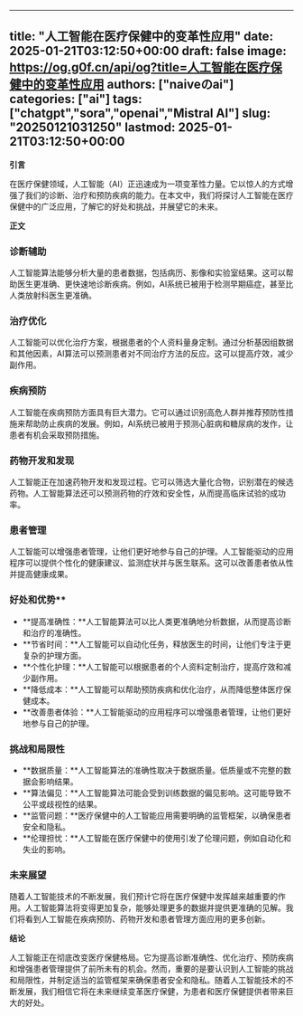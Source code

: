 
---
title: "人工智能在医疗保健中的变革性应用"
date: 2025-01-21T03:12:50+00:00
draft: false
image: https://og.g0f.cn/api/og?title=人工智能在医疗保健中的变革性应用
authors: ["naiveのai"]
categories: ["ai"]
tags: ["chatgpt","sora","openai","Mistral AI"]
slug: "20250121031250"
lastmod: 2025-01-21T03:12:50+00:00
---
**引言**

在医疗保健领域，人工智能（AI）正迅速成为一项变革性力量。它以惊人的方式增强了我们的诊断、治疗和预防疾病的能力。在本文中，我们将探讨人工智能在医疗保健中的广泛应用，了解它的好处和挑战，并展望它的未来。

**正文**

### 诊断辅助

人工智能算法能够分析大量的患者数据，包括病历、影像和实验室结果。这可以帮助医生更准确、更快速地诊断疾病。例如，AI系统已被用于检测早期癌症，甚至比人类放射科医生更准确。

### 治疗优化

人工智能可以优化治疗方案，根据患者的个人资料量身定制。通过分析基因组数据和其他因素，AI算法可以预测患者对不同治疗方法的反应。这可以提高疗效，减少副作用。

### 疾病预防

人工智能在疾病预防方面具有巨大潜力。它可以通过识别高危人群并推荐预防性措施来帮助防止疾病的发展。例如，AI系统已被用于预测心脏病和糖尿病的发作，让患者有机会采取预防措施。

### 药物开发和发现

人工智能正在加速药物开发和发现过程。它可以筛选大量化合物，识别潜在的候选药物。人工智能算法还可以预测药物的疗效和安全性，从而提高临床试验的成功率。

### 患者管理

人工智能可以增强患者管理，让他们更好地参与自己的护理。人工智能驱动的应用程序可以提供个性化的健康建议、监测症状并与医生联系。这可以改善患者依从性并提高健康成果。

### 好处和优势**

* **提高准确性：**人工智能算法可以比人类更准确地分析数据，从而提高诊断和治疗的准确性。
* **节省时间：**人工智能可以自动化任务，释放医生的时间，让他们专注于更复杂的护理方面。
* **个性化护理：**人工智能可以根据患者的个人资料定制治疗，提高疗效和减少副作用。
* **降低成本：**人工智能可以帮助预防疾病和优化治疗，从而降低整体医疗保健成本。
* **改善患者体验：**人工智能驱动的应用程序可以增强患者管理，让他们更好地参与自己的护理。

### 挑战和局限性

* **数据质量：**人工智能算法的准确性取决于数据质量。低质量或不完整的数据会影响结果。
* **算法偏见：**人工智能算法可能会受到训练数据的偏见影响。这可能导致不公平或歧视性的结果。
* **监管问题：**医疗保健中的人工智能应用需要明确的监管框架，以确保患者安全和隐私。
* **伦理担忧：**人工智能在医疗保健中的使用引发了伦理问题，例如自动化和失业的影响。

### 未来展望

随着人工智能技术的不断发展，我们预计它将在医疗保健中发挥越来越重要的作用。人工智能算法将变得更加复杂，能够处理更多的数据并提供更准确的见解。我们将看到人工智能在疾病预防、药物开发和患者管理方面应用的更多创新。

**结论**

人工智能正在彻底改变医疗保健格局。它为提高诊断准确性、优化治疗、预防疾病和增强患者管理提供了前所未有的机会。然而，重要的是要认识到人工智能的挑战和局限性，并制定适当的监管框架来确保患者安全和隐私。随着人工智能技术的不断发展，我们相信它将在未来继续变革医疗保健，为患者和医疗保健提供者带来巨大的好处。